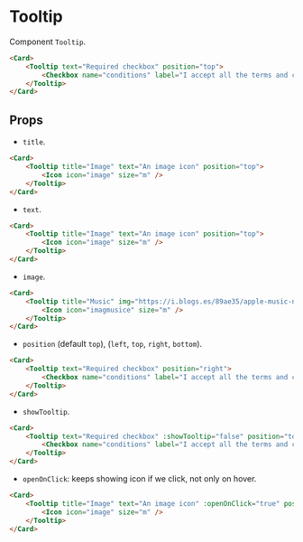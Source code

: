 <script setup>
import Checkbox from '../../../lib/components/form/Checkbox.vue'
import Card from '../../../lib/components/info/Card.vue'
import Icon from '../../../lib/components/info/Icon.vue'
import Tooltip from '../../../lib/components/info/Tooltip.vue'
</script>

# Tooltip

Component `Tooltip`.

<Card>
    <Tooltip text="Required checkbox" position="top">
        <Checkbox name="conditions" label="I accept all the terms and conditions" />
    </Tooltip>
</Card>

```html
<Card>
    <Tooltip text="Required checkbox" position="top">
        <Checkbox name="conditions" label="I accept all the terms and conditions" />
    </Tooltip>
</Card>
```

<div class="mb-xs-8" />

## Props

- `title`.

<Card>
    <Tooltip title="Image" text="An image icon" position="top">
        <Icon icon="image" size="m" />
    </Tooltip>
</Card>

```html
<Card>
    <Tooltip title="Image" text="An image icon" position="top">
        <Icon icon="image" size="m" />
    </Tooltip>
</Card>
```

<div class="mb-xs-8" />

- `text`.

<Card>
    <Tooltip title="Image" text="An image icon" position="top">
        <Icon icon="image" size="m" />
    </Tooltip>
</Card>

```html
<Card>
    <Tooltip title="Image" text="An image icon" position="top">
        <Icon icon="image" size="m" />
    </Tooltip>
</Card>
```

<div class="mb-xs-8" />

- `image`.

<Card>
    <Tooltip title="Music" img="https://i.blogs.es/89ae35/apple-music-note/1366_2000.webp" position="top">
        <Icon icon="music" size="m" />
    </Tooltip>
</Card>

```html
<Card>
    <Tooltip title="Music" img="https://i.blogs.es/89ae35/apple-music-note/1366_2000.webp" position="top">
        <Icon icon="imagmusice" size="m" />
    </Tooltip>
</Card>
```

<div class="mb-xs-8" />

- `position` (default `top`), (`left`, `top`, `right`, `bottom`).

<Card>
    <Tooltip text="Required checkbox" position="right">
        <Checkbox name="conditions" label="I accept all the terms and conditions" />
    </Tooltip>
</Card>

```html
<Card>
    <Tooltip text="Required checkbox" position="right">
        <Checkbox name="conditions" label="I accept all the terms and conditions" />
    </Tooltip>
</Card>
```

<div class="mb-xs-8" />

- `showTooltip`.

<Card>
    <Tooltip text="Required checkbox" :showTooltip="false" position="top">
        <Checkbox name="conditions" label="I accept all the terms and conditions" />
    </Tooltip>
</Card>

```html
<Card>
    <Tooltip text="Required checkbox" :showTooltip="false" position="top">
        <Checkbox name="conditions" label="I accept all the terms and conditions" />
    </Tooltip>
</Card>
```

<div class="mb-xs-8" />

- `openOnClick`: keeps showing icon if we click, not only on hover.

<Card>
    <Tooltip title="Image" text="An image icon" :openOnClick="true" position="top">
        <Icon icon="image" size="m" />
    </Tooltip>
</Card>

```html
<Card>
    <Tooltip title="Image" text="An image icon" :openOnClick="true" position="top">
        <Icon icon="image" size="m" />
    </Tooltip>
</Card>
```

<div class="mb-xs-8" />
